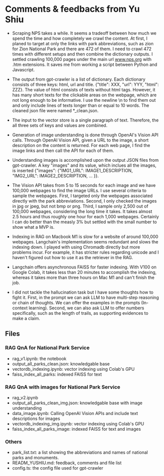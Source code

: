 # Comments & feedbacks from Yu Shiu

- Scraping NPS takes a while. It seems a tradeoff between how much we spend the time and how completely we crawl the content. At first, I planed to target at only the links with park abbreviations, such as zion for Zion National Park and there are 472 of them. I need to crawl 472 times with different setups and then combine the dictionary outputs. I settled crawling 100,000 pages under the main url www.nps.org with .htm extensions. It saves me from working a script between Python and Javascript.  

- The output from gpt-crawler is a list of dictionary. Each dictionary consists of three keys: html, url and title. {"title": XXX, "url": YYY, "html": ZZZ}. The value of html consists of texts without html tags. However, it has many short texts for the clickable areas on the webpage, which are not long enough to be informative. I use the newline \n to find them out and only include lines of texts longer than or equal to 10 words. The cleaned json file were named *_clean.json. 

- The input to the vector store is a single paragraph of text. Therefore, the all three sets of keys and values are combined.  

- Generation of image understanding is done through OpenAI's Vision API calls. Through OpenAI Vision API, given a URL to the image, a short description on the content is returned. For each web page, I find the image links and then call the API for each of them. 

- Understanding images is accomplished upon the output JSON files from gpt-crawler. A key "images" and its value, which inclues all the images, is inserted {"images": {"IMG1_URL": IMAGE1_DESCRIPTION, "IMG2_URL": IMAGE2_DESCRIPTION, ... }}. 

- The Vision API takes from 5 to 15 seconds for each image and we have 100,000 webpages to find the image URLs. I use several criteria to sample the webpages. First, I targeted only the webpages associated directly with the park abbreviations. Second, I only checked the images in jpg or jpeg, but not bmp or png. Third, I sample only 2,500 out of 100,000 webpages, considering the long time it takes. It takes almost 2.5 hours and thus roughly one hour for each 1,000 webpages. 
Certainly I can do better than the measly 3% but settled with the small number to show what a MVP is. 

- Indexing in RAG on Macbook M1 is slow for a website of around 100,000 webpages. Langchain's implementation seems redundant and slows the indexing down. I played with using Chromadb directly but more problems incur. For example, it has stricter rules regarding unicode and I haven't figured out how to use it as the retriever in the RAG. 

- Langchain offers asynchronous FAISS for faster indexing. With V100 on Google Colab, it takes less than 20 minutes to accomplish the indexing, whereas it takes more than three hours on Mac M1 and can't finish the job. 

- I did not tackle the hallucination task but I have some thoughts how to fight it. First, in the prompt we can ask LLM to have multi-step reasoning or chain of thoughts. We can offer the examples in the prompts (In-context learning). Second, we can also ask LLM to offer numbers specifically, such as the length of trails, as supporting evidences to make a claim.  

## Files

### RAG QnA for National Park Service

- rag_v1.ipynb: the notebook
- output_all_parks_clean.json: knowledgable base
- vectordb_indexing.ipynb: vector indexing using Colab's GPU
- faiss_index_all_parks: indexed FAISS for text

### RAG QnA with images for National Park Service

- rag_v2.ipynb
- output_all_parks_clean_img.json: knowledgable base with image understanding
- data_image.ipynb: Calling OpenAI Vision APIs and include text descriptions for images
- vectordb_indexing_img.ipynb: vector indexing using Colab's GPU
- faiss_index_all_parks_image: indexed FAISS for text and images

### Others
- park_list.txt: a list showing the abbreviations and names of national parks and monuments.
- READM_YUSHIU.md: feedback, comments and file list
- config.ts: the config file used for gpt-crawler
